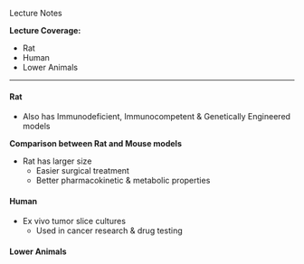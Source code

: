 Lecture Notes

**Lecture Coverage:**
- Rat
- Human
- Lower Animals

---
#### **Rat**
- Also has Immunodeficient, Immunocompetent & Genetically Engineered models

**Comparison between Rat and Mouse models**
- Rat has larger size
	- Easier surgical treatment
	- Better pharmacokinetic & metabolic properties


#### **Human**
- Ex vivo tumor slice cultures
	- Used in cancer research & drug testing


#### **Lower Animals**
